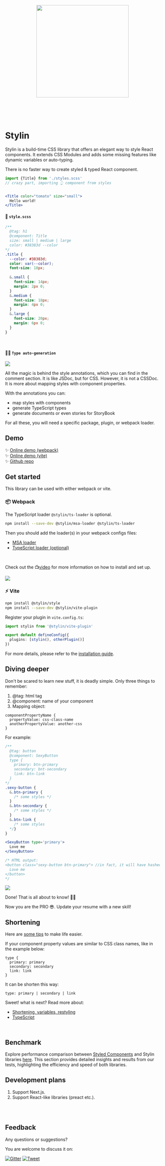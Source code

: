 <div align="center">
  <img src="./be-easy.png" width="300px">
</div>
<br/>
<br/>
<br/>
<br/>

# Stylin
Stylin is a build-time CSS library that offers an elegant way to style React components. It extends CSS Modules and adds some missing features like dynamic variables or auto-typing.

There is no faster way to create styled & typed React component.

```jsx
import {Title} from './styles.scss'
// crazy part, importing 👆 component from styles


<Title color="tomato" size="small">
  Hello world!
</Title>
```

#### 💅 `style.scss`
```scss
/**
  @tag: h1
  @component: Title
  size: small | medium | large
  color: #38383d --color
*/
.title {
  --color: #38383d;
  color: var(--color);
  font-size: 18px;
  
  &.small {
    font-size: 14px;
    margin: 2px 0;
  }
  &.medium {
    font-size: 18px;
    margin: 4px 0;
  }
  &.large {
    font-size: 20px;
    margin: 6px 0;
  }
}
```
<br/>

#### 🧙‍♂️ `Type auto-generation`
<img src="./packages/ts-loader/typing-support.gif"/>
<br/>

All the magic is behind the style annotations, which you can find in the comment section. It is like JSDoc, but for CSS. However, it is not a CSSDoc. It is more about mapping styles with component properties. 

With the annotations you can:
 - map styles with components
 - generate TypeScript types
 - generate documents or even stories for StoryBook

For all these, you will need a specific package, plugin, or webpack loader.
<br/>

## Demo
✨ [Online demo (webpack)](https://codesandbox.io/s/github/sultan99/cards/tree/main)<br/>
✨ [Online demo (vite)](https://codesandbox.io/p/github/sultan99/cards/vite)<br/>
✨ [Github repo](https://github.com/sultan99/cards)
<br/>

## Get started
This library can be used with either webpack or vite.

### 📦 Webpack
The TypeScript loader `@stylin/ts-loader` is optional.

```sh
npm install --save-dev @stylin/msa-loader @stylin/ts-loader
```

Then you should add the loader(s) in your webpack configs files:
 - [MSA loader](./packages/msa-loader/README.md)
 - [TypeScript loader (optional)](./packages/ts-loader/README.md)
<br/>

Check out the 📺[video](https://www.youtube.com/watch?v=XF4vBx-ImzE) for more information on how to install and set up.

[<img src="./install-setup.gif"/>](https://www.youtube.com/watch?v=XF4vBx-ImzE)
<br/>


### ⚡ Vite
```sh
npm install @stylin/style
npm install --save-dev @stylin/vite-plugin
```

Register your plugin in `vite.config.ts`:

```ts
import stylin from '@stylin/vite-plugin'

export default defineConfig({
  plugins: [stylin(), otherPlugin()]
})
```

For more details, please refer to the [installation guide](./packages/vite-plugin/README.md).


## Diving deeper

Don't be scared to learn new stuff, it is deadly simple. Only three things to remember:
1) @tag: html tag
2) @component: name of your component
3) Mapping object:

```
componentPropertyName {
  propertyValue: css-class-name
  anotherPropertyValue: another-css
}
```

For example:
```scss
/**
  @tag: button
  @component: SexyButton
  type {
    primary: btn-primary
    secondary: bnt-secondary
    link: btn-link
  }
*/
.sexy-button {
  &.btn-primary { 
    /* some styles */
  }
  &.btn-secondary { 
    /* some styles */
  }
  &.btn-link { 
    /* some styles 
  */}
}
```

```jsx
<SexyButton type='primary'>
  Love me
</SexyButton>

/* HTML output:
<button class="sexy-button btn-primary"> //in fact, it will have hashed css class names
  Love me
</button>
*/
```

<img src="./packages/style/msa-demo.gif"/>
<br/>

Done! That is all about to know! 🎉🥳

Now you are the PRO 😎. Update your resume with a new skill!
<br/>

## Shortening
Here are [some tips](./packages/style/README.md) to make life easier. 

If your component property values are similar to CSS class names, like in the example below:

```
type {
  primary: primary
  secondary: secondary
  link: link
}
```

It can be shorten this way:

```
type: primary | secondary | link
```

Sweet! what is next? Read more about:
 - [Shortening, variables, restyling](./packages/style/README.md)
 - [TypeScript](./packages/ts-loader/README.md)
<br/>

## Benchmark
Explore performance comparison between [Styled Components](https://styled-components.com/) and Stylin libraries [here](https://github.com/sultan99/stylin/tree/main/packages/benchmark). This section provides detailed insights and results from our tests, highlighting the efficiency and speed of both libraries.


## Development plans
1) Support Next.js.
2) Support React-like libraries (preact etc.).
<br/>
<br/>

## Feedback
Any questions or suggestions?

You are welcome to discuss it on:

[![Gitter](https://badges.gitter.im/react-on-lambda/community.svg)](https://gitter.im/stylin-js/community?utm_source=badge&utm_medium=badge&utm_campaign=pr-badge)
[![Tweet](https://img.shields.io/twitter/url/http/shields.io.svg?style=social)](http://twitter.com/share?text=There%20is%20no%20faster%20way%20to%20create%20styled%20and%20typed%20React%20components:%20&url=https://sultan99.github.io/stylin&hashtags=css,react,javascript)





